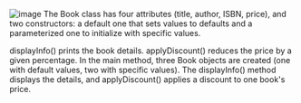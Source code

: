 ![image](https://github.com/user-attachments/assets/51361b70-cc09-4d24-8d9e-6cf4c00907b1)
The Book class has four attributes (title, author, ISBN, price), and two constructors: a default one that sets values to defaults and a parameterized one to initialize with specific values.

displayInfo() prints the book details.
applyDiscount() reduces the price by a given percentage.
In the main method, three Book objects are created (one with default values, two with specific values). The displayInfo() method displays the details, and applyDiscount() applies a discount to one book's price.
